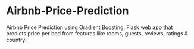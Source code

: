 # Airbnb-Price-Prediction
Airbnb Price Prediction using Gradient Boosting. Flask web app that predicts price per bed from features like rooms, guests, reviews, ratings &amp; country.
